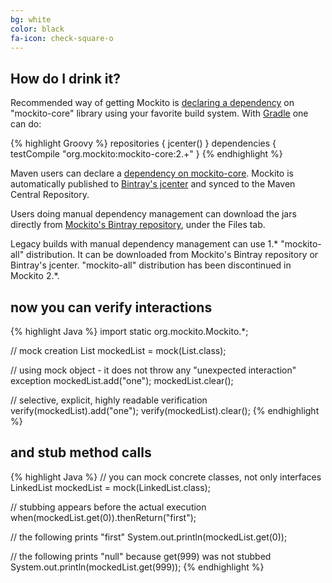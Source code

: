 ```yaml
---
bg: white
color: black
fa-icon: check-square-o
---
```


## How do I drink it?

Recommended way of getting Mockito is [declaring a dependency](https://github.com/mockito/mockito/wiki/Declaring-mockito-dependency)
on "mockito-core" library using your favorite build system.
With [Gradle](http://gradle.org) one can do:

{% highlight Groovy %}
repositories { jcenter() }
dependencies { testCompile "org.mockito:mockito-core:2.+" }
{% endhighlight %}

Maven users can declare a [dependency on mockito-core](https://search.maven.org/search?q=g:org.mockito%20a:mockito-core).
Mockito is automatically published to [Bintray's jcenter](http://jcenter.bintray.com/org/mockito/mockito-core)
and synced to the Maven Central Repository.

Users doing manual dependency management can download the jars directly from 
[Mockito's Bintray repository](https://bintray.com/mockito/maven/mockito-development/_latestVersion),
under the Files tab.

Legacy builds with manual dependency management can use 1.* "mockito-all" distribution.
It can be downloaded from Mockito's Bintray repository or Bintray's jcenter.
"mockito-all" distribution has been discontinued in Mockito 2.*.

## now you can verify interactions

{% highlight Java %}
import static org.mockito.Mockito.*;

// mock creation
List mockedList = mock(List.class);

// using mock object - it does not throw any "unexpected interaction" exception
mockedList.add("one");
mockedList.clear();

// selective, explicit, highly readable verification
verify(mockedList).add("one");
verify(mockedList).clear();
{% endhighlight %}

## and stub method calls

{% highlight Java %}
// you can mock concrete classes, not only interfaces
LinkedList mockedList = mock(LinkedList.class);

// stubbing appears before the actual execution
when(mockedList.get(0)).thenReturn("first");

// the following prints "first"
System.out.println(mockedList.get(0));

// the following prints "null" because get(999) was not stubbed
System.out.println(mockedList.get(999));
{% endhighlight %}
